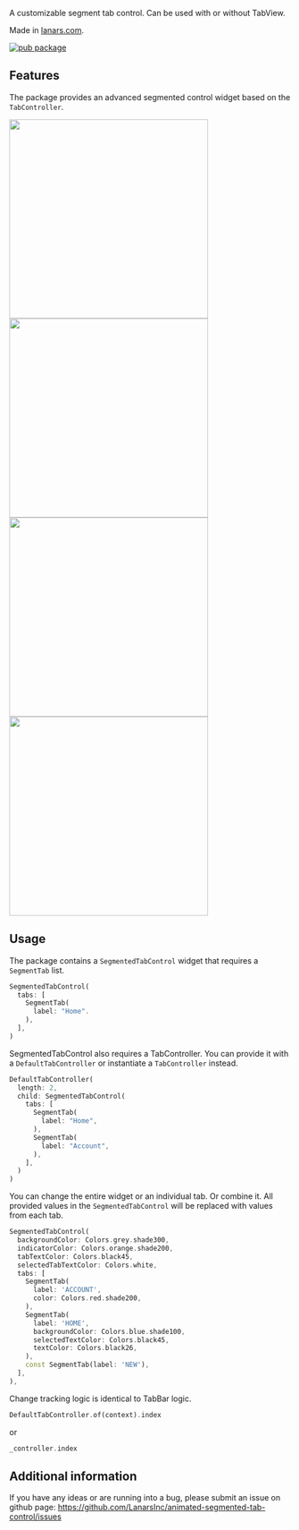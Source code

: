 <!-- 
This README describes the package. If you publish this package to pub.dev,
this README's contents appear on the landing page for your package.

For information about how to write a good package README, see the guide for
[writing package pages](https://dart.dev/guides/libraries/writing-package-pages). 

For general information about developing packages, see the Dart guide for
[creating packages](https://dart.dev/guides/libraries/create-library-packages)
and the Flutter guide for
[developing packages and plugins](https://flutter.dev/developing-packages). 
-->

A customizable segment tab control. Can be used with or without TabView.

Made in [lanars.com](https://lanars.com).

[![pub package](https://img.shields.io/pub/v/animated_segmented_tab_control)](https://pub.dev/packages/animated_segmented_tab_control)

## Features

The package provides an advanced segmented control widget based on the `TabController`.

<img src="https://user-images.githubusercontent.com/92156712/136547187-fb7eb419-3f18-419f-9ca1-8d25d85b9a44.gif" width="356">
<img src="https://user-images.githubusercontent.com/92156712/136547191-3fd7ac95-0153-4fad-83d8-e356d7133273.gif" width="356">
<img src="https://raw.githubusercontent.com/LanarsInc/animated-segmented-tab-control/main/example/assets/neumorphic_example.gif" width="356">
<img src="https://raw.githubusercontent.com/LanarsInc/animated-segmented-tab-control/main/example/assets/flexible_tabs_example.jpg" width="356">

## Usage

The package contains a `SegmentedTabControl` widget that requires a `SegmentTab` list.

```dart
SegmentedTabControl(
  tabs: [
    SegmentTab(
      label: "Home".
    ),
  ],
)
```

SegmentedTabControl also requires a TabController. You can provide it with a `DefaultTabController` or instantiate a `TabController` instead.

```dart
DefaultTabController(
  length: 2,
  child: SegmentedTabControl(
    tabs: [
      SegmentTab(
        label: "Home",
      ),
      SegmentTab(
        label: "Account",
      ),
    ],
  )
)
```

You can change the entire widget or an individual tab. Or combine it. All provided values in the `SegmentedTabControl` will be replaced with values from each tab.

```dart
SegmentedTabControl(
  backgroundColor: Colors.grey.shade300,
  indicatorColor: Colors.orange.shade200,
  tabTextColor: Colors.black45,
  selectedTabTextColor: Colors.white,
  tabs: [
    SegmentTab(
      label: 'ACCOUNT',
      color: Colors.red.shade200,
    ),
    SegmentTab(
      label: 'HOME',
      backgroundColor: Colors.blue.shade100,
      selectedTextColor: Colors.black45,
      textColor: Colors.black26,
    ),
    const SegmentTab(label: 'NEW'),
  ],
),
```

Change tracking logic is identical to TabBar logic.

```dart
DefaultTabController.of(context).index
```

or

```dart
_controller.index
```

## Additional information

If you have any ideas or are running into a bug, please submit an issue on github page: https://github.com/LanarsInc/animated-segmented-tab-control/issues
